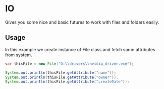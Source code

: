 # IO
Gives you some nice and basic futures to work with files and folders easily.

## Usage
In this example we create instance of File class and fetch some attributes from system.

```java
var thisFile = new File("D:\\drivers\\nvidia_driver.exe");

System.out.println(thisFile.getAttribute("name"));
System.out.println(thisFile.getAttribute("owner"));
System.out.println(thisFile.getAttribute("createDate"));
```
